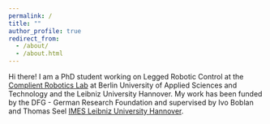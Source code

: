 ```yaml
---
permalink: /
title: ""
author_profile: true
redirect_from: 
  - /about/
  - /about.html
---
```


Hi there! I am a PhD student working on Legged Robotic Control at the [Complient Robotics Lab](https://www.biorobotiklabor.de) at Berlin University of Applied Sciences and Technology and the Leibniz University Hannover. My work has been funded by the DFG - German Research Foundation and supervised by Ivo Boblan and Thomas Seel [IMES Leibniz University Hannover](https://www.imes.uni-hannover.de/de/).




